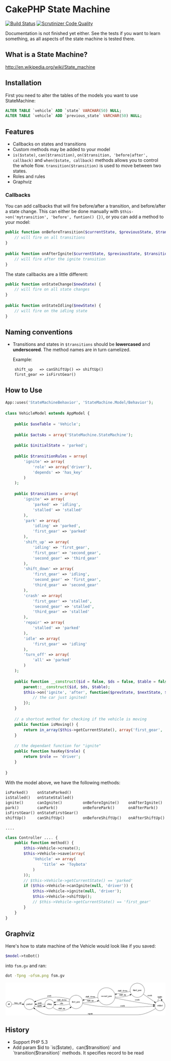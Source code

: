 CakePHP State Machine
=====================
[![Build Status](https://travis-ci.org/tsmsogn/cakephp-state-machine.svg?branch=master)](https://travis-ci.org/tsmsogn/cakephp-state-machine)
[![Scrutinizer Code Quality](https://scrutinizer-ci.com/g/tsmsogn/cakephp-state-machine/badges/quality-score.png?b=master)](https://scrutinizer-ci.com/g/tsmsogn/cakephp-state-machine/?branch=master)

Documentation is not finished yet either. See the tests if you want to learn something, as all aspects of the state machine is tested there.

## What is a State Machine?
http://en.wikipedia.org/wiki/State_machine

## Installation
First you need to alter the tables of the models you want to use StateMachine:
```sql
ALTER TABLE `vehicle` ADD `state` VARCHAR(50) NULL;
ALTER TABLE `vehicle` ADD `previous_state` VARCHAR(50) NULL;
```

## Features
- Callbacks on states and transitions
- Custom methods may be added to your model
- `is($state)`, `can($transition)`, `on($transition, 'before|after', callback)` and `when($state, callback)` methods allows you to control the whole flow. `transition($transition)` is used to move between two states.
- Roles and rules
- Graphviz

### Callbacks
You can add callbacks that will fire before/after a transition, and before/after a state change. This can either be done manually with `$this->on('mytransition', 'before', funtion() {})`, or you can add a method to your model:

```php
public function onBeforeTransition($currentState, $previousState, $transition) {
    // will fire on all transitions
}

public function onAfterIgnite($currentState, $previousState, $transition) {
    // will fire after the ignite transition
}
```

The state callbacks are a little different:

```php
public function onStateChange($newState) {
    // will fire on all state changes
}

public function onStateIdling($newState) {
    // will fire on the idling state
}
```


## Naming conventions
- Transitions and states in `$transitions` should be **lowercased** and **underscored**. The method names are in turn camelized.
  
  Example:

```
    shift_up   => canShiftUp() => shiftUp()
    first_gear => isFirstGear()
```

## How to Use
```php
App::uses('StateMachineBehavior', 'StateMachine.Model/Behavior');

class VehicleModel extends AppModel {

	public $useTable = 'Vehicle';

	public $actsAs = array('StateMachine.StateMachine');

	public $initialState = 'parked';

	public $transitionRules = array(
        'ignite' => array(
 			'role' => array('driver'),
			'depends' => 'has_key'
		)
	);

	public $transitions = array(
		'ignite' => array(
			'parked' => 'idling',
			'stalled' => 'stalled'
		),
		'park' => array(
			'idling' => 'parked',
			'first_gear' => 'parked'
		),
		'shift_up' => array(
			'idling' => 'first_gear',
			'first_gear' => 'second_gear',
			'second_gear' => 'third_gear'
		),
		'shift_down' => array(
			'first_gear' => 'idling',
			'second_gear' => 'first_gear',
			'third_gear' => 'second_gear'
		),
		'crash' => array(
			'first_gear' => 'stalled',
			'second_gear' => 'stalled',
			'third_gear' => 'stalled'
		),
		'repair' => array(
			'stalled' => 'parked'
		),
		'idle' => array(
			'first_gear' => 'idling'
		),
		'turn_off' => array(
			'all' => 'parked'
		)
	);

    public function __construct($id = false, $ds = false, $table = false) {
        parent::__construct($id, $ds, $table);
        $this->on('ignite', 'after', function($prevState, $nextState, $transition) {
            // the car just ignited!
        });
    }

    // a shortcut method for checking if the vehicle is moving
    public function isMoving() {
        return in_array($this->getCurrentState(), array('first_gear', 'second_gear', 'third_gear'));
    }

    // the dependant function for "ignite"
	public function hasKey($role) {
		return $role == 'driver';
	}

}
```

With the model above, we have the following methods:

```
isParked()    onStateParked()
isStalled()   onStateStalled()
ignite()      canIgnite()         onBeforeIgnite()    onAfterIgnite()
park()        canPark()           onBeforePark()      onAfterPark()
isFirstGear() onStateFirstGear()
shiftUp()     canShiftUp()        onBeforeShiftUp()   onAfterShiftUp()

....
```

```php
class Controller .... {
    public function method() {
        $this->Vehicle->create();
        $this->Vehicle->save(array(
            'Vehicle' => array(
                'title' => 'Toybota'
            )
        ));
        // $this->Vehicle->getCurrentState() == 'parked'
		if ($this->Vehicle->canIgnite(null, 'driver')) {
       	 	$this->Vehicle->ignite(null, 'driver');
       		$this->Vehicle->shiftUp();
        	// $this->Vehicle->getCurrentState() == 'first_gear'
		}
    }
}
```

## Graphviz
Here's how to state machine of the Vehicle would look like if you saved:
```php
$model->toDot()
```
into `fsm.gv` and ran:
```sh
dot -Tpng -ofsm.png fsm.gv
```
![](fsm.png)

## History

- Support PHP 5.3
- Add param $id to `is($state)`, `can($transition)` and `transition($transition)` methods. It specifies record to be read
